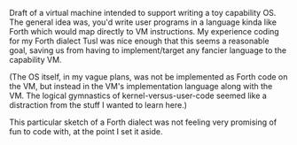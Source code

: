 Draft of a virtual machine intended to support writing a toy
capability OS. The general idea was, you'd write user programs in a
language kinda like Forth which would map directly to VM instructions.
My experience coding for my Forth dialect Tusl was nice enough that
this seems a reasonable goal, saving us from having to
implement/target any fancier language to the capability VM.

(The OS itself, in my vague plans, was not be implemented as Forth
code on the VM, but instead in the VM's implementation language along
with the VM. The logical gymnastics of kernel-versus-user-code seemed
like a distraction from the stuff I wanted to learn here.)

This particular sketch of a Forth dialect was not feeling very
promising of fun to code with, at the point I set it aside.
